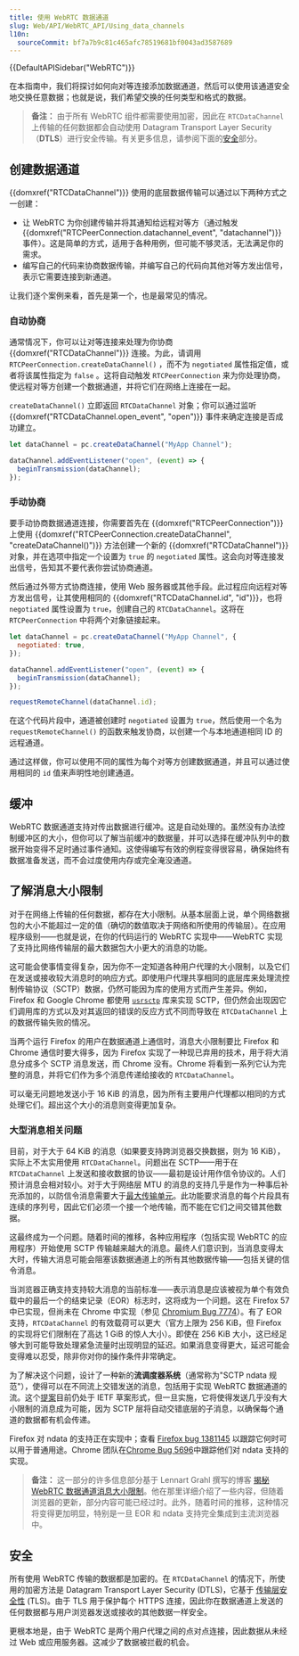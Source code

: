 ```yaml
---
title: 使用 WebRTC 数据通道
slug: Web/API/WebRTC_API/Using_data_channels
l10n:
  sourceCommit: bf7a7b9c81c465afc78519681bf0043ad3587689
---
```


{{DefaultAPISidebar("WebRTC")}}

在本指南中，我们将探讨如何向对等连接添加数据通道，然后可以使用该通道安全地交换任意数据；也就是说，我们希望交换的任何类型和格式的数据。

> **备注：** 由于所有 WebRTC 组件都需要使用加密，因此在 `RTCDataChannel` 上传输的任何数据都会自动使用 Datagram Transport Layer Security（**DTLS**）进行安全传输。有关更多信息，请参阅下面的[安全](#安全)部分。

## 创建数据通道

{{domxref("RTCDataChannel")}} 使用的底层数据传输可以通过以下两种方式之一创建：

- 让 WebRTC 为你创建传输并将其通知给远程对等方（通过触发 {{domxref("RTCPeerConnection.datachannel_event", "datachannel")}} 事件）。这是简单的方式，适用于各种用例，但可能不够灵活，无法满足你的需求。
- 编写自己的代码来协商数据传输，并编写自己的代码向其他对等方发出信号，表示它需要连接到新通道。

让我们逐个案例来看，首先是第一个，也是最常见的情况。

### 自动协商

通常情况下，你可以让对等连接来处理为你协商 {{domxref("RTCDataChannel")}} 连接。为此，请调用 `RTCPeerConnection.createDataChannel()` ，而不为 `negotiated` 属性指定值，或者将该属性指定为 `false` 。这将自动触发 `RTCPeerConnection` 来为你处理协商，使远程对等方创建一个数据通道，并将它们在网络上连接在一起。

`createDataChannel()` 立即返回 `RTCDataChannel` 对象；你可以通过监听 {{domxref("RTCDataChannel.open_event", "open")}} 事件来确定连接是否成功建立。

```js
let dataChannel = pc.createDataChannel("MyApp Channel");

dataChannel.addEventListener("open", (event) => {
  beginTransmission(dataChannel);
});
```

### 手动协商

要手动协商数据通道连接，你需要首先在 {{domxref("RTCPeerConnection")}} 上使用 {{domxref("RTCPeerConnection.createDataChannel", "createDataChannel()")}} 方法创建一个新的 {{domxref("RTCDataChannel")}} 对象，并在选项中指定一个设置为 `true` 的 `negotiated` 属性。这会向对等连接发出信号，告知其不要代表你尝试协商通道。

然后通过外带方式协商连接，使用 Web 服务器或其他手段。此过程应向远程对等方发出信号，让其使用相同的 {{domxref("RTCDataChannel.id", "id")}}，也将 `negotiated` 属性设置为 `true`，创建自己的 `RTCDataChannel`。这将在 `RTCPeerConnection` 中将两个对象链接起来。

```js
let dataChannel = pc.createDataChannel("MyApp Channel", {
  negotiated: true,
});

dataChannel.addEventListener("open", (event) => {
  beginTransmission(dataChannel);
});

requestRemoteChannel(dataChannel.id);
```

在这个代码片段中，通道被创建时 `negotiated` 设置为 `true`，然后使用一个名为 `requestRemoteChannel()` 的函数来触发协商，以创建一个与本地通道相同 ID 的远程通道。

通过这样做，你可以使用不同的属性为每个对等方创建数据通道，并且可以通过使用相同的 `id` 值来声明性地创建通道。

## 缓冲

WebRTC 数据通道支持对传出数据进行缓冲。这是自动处理的。虽然没有办法控制缓冲区的大小，但你可以了解当前缓冲的数据量，并可以选择在缓冲队列中的数据开始变得不足时通过事件通知。这使得编写有效的例程变得很容易，确保始终有数据准备发送，而不会过度使用内存或完全淹没通道。

## 了解消息大小限制

对于在网络上传输的任何数据，都存在大小限制。从基本层面上说，单个网络数据包的大小不能超过一定的值（确切的数值取决于网络和所使用的传输层）。在应用程序级别——也就是说，在你的代码运行的 WebRTC 实现中——WebRTC 实现了支持比网络传输层的最大数据包大小更大的消息的功能。

这可能会使事情变得复杂，因为你不一定知道各种用户代理的大小限制，以及它们在发送或接收较大消息时的响应方式。即使用户代理共享相同的底层库来处理流控制传输协议（SCTP）数据，仍然可能因为库的使用方式而产生差异。例如，Firefox 和 Google Chrome 都使用 [`usrsctp`](https://github.com/sctplab/usrsctp) 库来实现 SCTP，但仍然会出现因它们调用库的方式以及对其返回的错误的反应方式不同而导致在 `RTCDataChannel` 上的数据传输失败的情况。

当两个运行 Firefox 的用户在数据通道上通信时，消息大小限制要比 Firefox 和 Chrome 通信时要大得多，因为 Firefox 实现了一种现已弃用的技术，用于将大消息分成多个 SCTP 消息发送，而 Chrome 没有。Chrome 将看到一系列它认为完整的消息，并将它们作为多个消息传递给接收的 `RTCDataChannel`。

可以毫无问题地发送小于 16 KiB 的消息，因为所有主要用户代理都以相同的方式处理它们。超出这个大小的消息则变得更加复杂。

### 大型消息相关问题

目前，对于大于 64 KiB 的消息（如果要支持跨浏览器交换数据，则为 16 KiB），实际上不太实用使用 `RTCDataChannel`。问题出在 SCTP——用于在 `RTCDataChannel` 上发送和接收数据的协议——最初是设计用作信令协议的。人们预计消息会相对较小。对于大于网络层 MTU 的消息的支持几乎是作为一种事后补充添加的，以防信令消息需要大于[最大传输单元](https://zh.wikipedia.org/wiki/最大传输单元)。此功能要求消息的每个片段具有连续的序列号，因此它们必须一个接一个地传输，而不能在它们之间交错其他数据。

这最终成为一个问题。随着时间的推移，各种应用程序（包括实现 WebRTC 的应用程序）开始使用 SCTP 传输越来越大的消息。最终人们意识到，当消息变得太大时，传输大消息可能会阻塞该数据通道上的所有其他数据传输——包括关键的信令消息。

当浏览器正确支持支持较大消息的当前标准——表示消息是应该被视为单个有效负载中的最后一个的结束记录（EOR）标志时，这将成为一个问题。这在 Firefox 57 中已实现，但尚未在 Chrome 中实现（参见 [Chromium Bug 7774](https://bugs.chromium.org/p/webrtc/issues/detail?id=7774)）。有了 EOR 支持，`RTCDataChannel` 的有效载荷可以更大（官方上限为 256 KiB，但 Firefox 的实现将它们限制在了高达 1 GiB 的惊人大小）。即使在 256 KiB 大小，这已经足够大到可能导致处理紧急流量时出现明显的延迟。如果消息变得更大，延迟可能会变得难以忍受，除非你对你的操作条件非常确定。

为了解决这个问题，设计了一种新的**流调度器系统**（通常称为"SCTP ndata 规范"），使得可以在不同流上交错发送的消息，包括用于实现 WebRTC 数据通道的流。这个[提案](https://datatracker.ietf.org/doc/html/draft-ietf-tsvwg-sctp-ndata)目前仍处于 IETF 草案形式，但一旦实施，它将使得发送几乎没有大小限制的消息成为可能，因为 SCTP 层将自动交错底层的子消息，以确保每个通道的数据都有机会传递。

Firefox 对 ndata 的支持正在实现中；查看 [Firefox bug 1381145](https://bugzil.la/1381145) 以跟踪它何时可以用于普通用途。Chrome 团队在[Chrome Bug 5696](https://bugs.chromium.org/p/webrtc/issues/detail?id=5696)中跟踪他们对 ndata 支持的实现。

> **备注：** 这一部分的许多信息部分基于 Lennart Grahl 撰写的博客 [揭秘 WebRTC 数据通道消息大小限制](https://lgrahl.de/articles/demystifying-webrtc-dc-size-limit.html)。他在那里详细介绍了一些内容，但随着浏览器的更新，部分内容可能已经过时。此外，随着时间的推移，这种情况将变得更加明显，特别是一旦 EOR 和 ndata 支持完全集成到主流浏览器中。

## 安全

所有使用 WebRTC 传输的数据都是加密的。在 `RTCDataChannel` 的情况下，所使用的加密方法是 Datagram Transport Layer Security (DTLS)，它基于 [传输层安全性](/zh-CN/docs/Web/Security/Transport_Layer_Security) (TLS)。由于 TLS 用于保护每个 HTTPS 连接，因此你在数据通道上发送的任何数据都与用户浏览器发送或接收的其他数据一样安全。

更根本地是，由于 WebRTC 是两个用户代理之间的点对点连接，因此数据从未经过 Web 或应用服务器。这减少了数据被拦截的机会。
